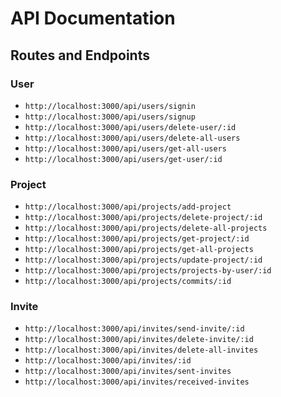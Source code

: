 # API Documentation

## Routes and Endpoints

### User

- `http://localhost:3000/api/users/signin`
- `http://localhost:3000/api/users/signup`
- `http://localhost:3000/api/users/delete-user/:id`
- `http://localhost:3000/api/users/delete-all-users`
- `http://localhost:3000/api/users/get-all-users`
- `http://localhost:3000/api/users/get-user/:id`

### Project

- `http://localhost:3000/api/projects/add-project`
- `http://localhost:3000/api/projects/delete-project/:id`
- `http://localhost:3000/api/projects/delete-all-projects`
- `http://localhost:3000/api/projects/get-project/:id`
- `http://localhost:3000/api/projects/get-all-projects`
- `http://localhost:3000/api/projects/update-project/:id`
- `http://localhost:3000/api/projects/projects-by-user/:id`
- `http://localhost:3000/api/projects/commits/:id`

### Invite

- `http://localhost:3000/api/invites/send-invite/:id`
- `http://localhost:3000/api/invites/delete-invite/:id`
- `http://localhost:3000/api/invites/delete-all-invites`
- `http://localhost:3000/api/invites/:id`
- `http://localhost:3000/api/invites/sent-invites`
- `http://localhost:3000/api/invites/received-invites`